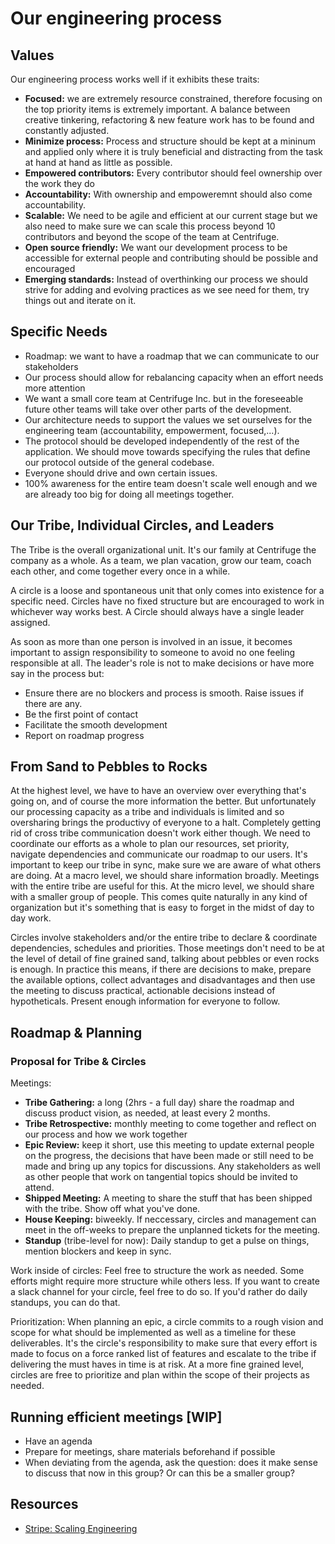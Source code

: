 
# Our engineering process
## Values
Our engineering process works well if it exhibits these traits:
* **Focused:** we are extremely resource constrained, therefore focusing on the top priority  items is extremely important. A balance between creative tinkering, refactoring & new feature work has to be found and constantly adjusted. 
* **Minimize process:** Process and structure should be kept at a mininum and applied only where it is truly beneficial and distracting from the task at hand at hand as little as possible. 
* **Empowered contributors:** Every contributor should feel ownership over the work they do
* **Accountability:** With ownership and empoweremnt should also come accountability.
* **Scalable:** We need to be agile and efficient at our current stage but we also need to make sure we can scale this process beyond 10 contributors and beyond the scope of the team at Centrifuge.
* **Open source friendly:** We want our development process to be accessible for external people and contributing should be possible and encouraged
* **Emerging standards:** Instead of overthinking our process we should strive for adding and evolving practices as we see need for them, try things out and iterate on it.

## Specific Needs
* Roadmap: we want to have a roadmap that we can communicate to our stakeholders
* Our process should allow for rebalancing capacity when an effort needs more attention
* We want a small core team at Centrifuge Inc. but in the foreseeable future other teams will take over other parts of the development. 
* Our architecture needs to support the values we set ourselves for the engineering team (accountability, empowerment, focused,...).
* The protocol should be developed independently of the rest of the application. We should move towards specifying the rules that define our protocol outside of the general codebase.
* Everyone should drive and own certain issues.
* 100% awareness for the entire team doesn't scale well enough and we are already too big for doing all meetings together.

## Our Tribe, Individual Circles, and Leaders
The Tribe is the overall organizational unit. It's our family at Centrifuge the company as a whole. As a team, we plan vacation, grow our team, coach each other, and come together every once in a while. 

A circle is a loose and spontaneous unit that only comes into existence for a specific need. Circles have no fixed structure but are encouraged to work in whichever way works best. A Circle should always have a single leader assigned.

As soon as more than one person is involved in an issue, it becomes important to assign responsibility to someone to avoid no one feeling responsible at all. The leader's role is not to make decisions or have more say in the process but:

* Ensure there are no blockers and process is smooth. Raise issues if there are any.
* Be the first point of contact
* Facilitate the smooth development
* Report on roadmap progress

## From Sand to Pebbles to Rocks
At the highest level, we have to have an overview over everything that's going on, and of course the more information the better. But unfortunately our processing capacity as a tribe and individuals is limited and so oversharing brings the productivy of everyone to a halt. Completely getting rid of cross tribe communication doesn't work either though. We need to coordinate our efforts as a whole to plan our resources, set priority, navigate dependencies and communicate our roadmap to our users. It's important to keep our tribe in sync, make sure we are aware of what others are doing. At a macro level, we should share information broadly. Meetings with the entire tribe are useful for this. At the micro level, we should share with a smaller group of people. This comes quite naturally in any kind of organization but it's something that is easy to forget in the midst of day to day work. 

Circles involve stakeholders and/or the entire tribe to declare & coordinate dependencies, schedules and priorities. Those meetings don't need to be at the level of detail of fine grained sand, talking about pebbles or even rocks is enough. In practice this means, if there are decisions to make, prepare the available options, collect advantages and disadvantages and then use the meeting to discuss practical, actionable decisions instead of hypotheticals. Present enough information for everyone to follow. 

## Roadmap & Planning
### Proposal for Tribe & Circles
Meetings:
* **Tribe Gathering:** a long (2hrs - a full day) share the roadmap and discuss product vision, as needed, at least every 2 months. 
* **Tribe Retrospective:** monthly meeting to come together and reflect on our process and how we work together
* **Epic Review:** keep it short, use this meeting to update external people on the progress, the decisions that have been made or still need to be made and bring up any topics for discussions. Any stakeholders as well as other people that work on tangential topics should be invited to attend.
* **Shipped Meeting:** A meeting to share the stuff that has been shipped with the tribe. Show off what you've done. 
* **House Keeping:** biweekly. If neccessary, circles and management can meet in the off-weeks to prepare the unplanned tickets for the meeting.
* **Standup** (tribe-level for now): Daily standup to get a pulse on things, mention blockers and keep in sync.

Work inside of circles:
Feel free to structure the work as needed. Some efforts might require more structure while others less. If you want to create a slack channel for your circle, feel free to do so. If you'd rather do daily standups, you can do that.

Prioritization:
When planning an epic, a circle commits to a rough vision and scope for what should be implemented as well as a timeline for these deliverables. It's the circle's responsibility to make sure that every effort is made to focus on a force ranked list of features and escalate to the tribe if delivering the must haves in time is at risk. At a more fine grained level, circles are free to prioritize and plan within the scope of their projects as needed. 

## Running efficient meetings [WIP]
* Have an agenda
* Prepare for meetings, share materials beforehand if possible
* When deviating from the agenda, ask the question: does it make sense to discuss that now in this group? Or can this be a smaller group?

## Resources
* [Stripe: Scaling Engineering](https://stripe.com/atlas/guides/scaling-eng)

